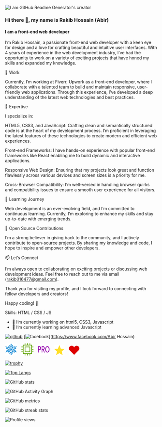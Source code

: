 ![I am GitHub Readme Generator's creator](https://media.licdn.com/dms/image/D5616AQE9ZdNAxoenvg/profile-displaybackgroundimage-shrink_350_1400/0/1690570810193?e=1696464000&v=beta&t=xertuDzzGcWJAtJlXuIKpkw-eCINH8CKXVmhq2fsUaY)

### Hi there 👋, my name is Rakib Hossain (Abir)
#### I am a front-end web developer
I’m Rakib Hossain, a passionate front-end web developer with a keen eye for design and a love for crafting beautiful and intuitive user interfaces. With 4 years of experience in the web development industry, I’ve had the opportunity to work on a variety of exciting projects that have honed my skills and expanded my knowledge.

💼 Work

Currently, I’m working at Fiverr, Upwork as a front-end developer, where I collaborate with a talented team to build and maintain responsive, user-friendly web applications. Through this experience, I’ve developed a deep understanding of the latest web technologies and best practices.

🚀 Expertise

I specialize in:

HTML5, CSS3, and JavaScript: Crafting clean and semantically structured code is at the heart of my development process. I’m proficient in leveraging the latest features of these technologies to create modern and efficient web experiences.

Front-end Frameworks: I have hands-on experience with popular front-end frameworks like React enabling me to build dynamic and interactive applications.

Responsive Web Design: Ensuring that my projects look great and function flawlessly across various devices and screen sizes is a priority for me.

Cross-Browser Compatibility: I’m well-versed in handling browser quirks and compatibility issues to ensure a smooth user experience for all visitors.

🌱 Learning Journey

Web development is an ever-evolving field, and I’m committed to continuous learning. Currently, I’m exploring to enhance my skills and stay up-to-date with emerging trends.

🌟 Open Source Contributions

I’m a strong believer in giving back to the community, and I actively contribute to open-source projects. By sharing my knowledge and code, I hope to inspire and empower other developers.

📫 Let’s Connect

I’m always open to collaborating on exciting projects or discussing web development ideas. Feel free to reach out to me via email (rakib016477@gmail.com).

Thank you for visiting my profile, and I look forward to connecting with fellow developers and creators!

Happy coding! 🚀

Skills: HTML / CSS / JS

- 🔭 I’m currently working on html5, CSS3, Javascript 
- 🌱 I’m currently learning advanced Javascript 


[<img src='https://cdn.jsdelivr.net/npm/simple-icons@3.0.1/icons/github.svg' alt='github' height='40'>](https://github.com/RakibHossainGitHub)  [<img src='https://cdn.jsdelivr.net/npm/simple-icons@3.0.1/icons/facebook.svg' alt='facebook' height='40'>](https://www.facebook.com/Abir Hossain)  

<a href='https://archiveprogram.github.com/'><img src='https://raw.githubusercontent.com/acervenky/animated-github-badges/master/assets/acbadge.gif' width='40' height='40'></a> <a href='https://docs.github.com/en/developers'><img src='https://raw.githubusercontent.com/acervenky/animated-github-badges/master/assets/devbadge.gif' width='40' height='40'></a> <a href='https://github.com/pricing'><img src='https://raw.githubusercontent.com/acervenky/animated-github-badges/master/assets/pro.gif' width='40' height='40'></a> <a href='https://stars.github.com/'><img src='https://raw.githubusercontent.com/acervenky/animated-github-badges/master/assets/starbadge.gif' width='35' height='35'></a> <a href='https://docs.github.com/en/github/supporting-the-open-source-community-with-github-sponsors'><img src='https://raw.githubusercontent.com/acervenky/animated-github-badges/master/assets/sponsorbadge.gif' width='35' height='35'></a> 

[![trophy](https://github-profile-trophy.vercel.app/?username=RakibHossainGitHub)](https://github.com/ryo-ma/github-profile-trophy)

[![Top Langs](https://github-readme-stats.vercel.app/api/top-langs/?username=RakibHossainGitHub)](https://github.com/anuraghazra/github-readme-stats)

![GitHub stats](https://github-readme-stats.vercel.app/api?username=RakibHossainGitHub&show_icons=true&count_private=true)  

![GitHub Activity Graph](https://activity-graph.herokuapp.com/graph?username=RakibHossainGitHub)  

![GitHub metrics](https://metrics.lecoq.io/RakibHossainGitHub)  

![GitHub streak stats](https://streak-stats.demolab.com/?user=RakibHossainGitHub)  

![Profile views](https://gpvc.arturio.dev/RakibHossainGitHub)  
